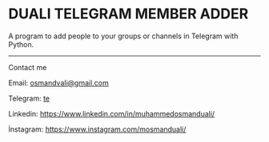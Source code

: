# DUALI TELEGRAM MEMBER ADDER
A program to add people to your groups or channels in Telegram with Python.



***
Contact me

Email: osmandvali@gmail.com

Telegram: [te](https://t.me/DualiWithUs)

Linkedin: https://www.linkedin.com/in/muhammedosmanduali/

İnstagram: https://www.instagram.com/mosmanduali/

